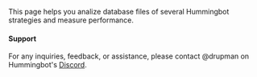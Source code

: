 This page helps you analize database files of several Hummingbot strategies and measure performance.

#### Support

For any inquiries, feedback, or assistance, please contact @drupman on Hummingbot's [Discord](https://discord.com/invite/hummingbot).